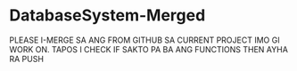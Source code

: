 # DatabaseSystem-Merged

PLEASE I-MERGE SA ANG FROM GITHUB SA CURRENT PROJECT IMO GI WORK ON. TAPOS I CHECK IF SAKTO PA BA ANG FUNCTIONS THEN AYHA RA PUSH
